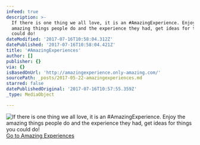 ```yaml
---
inFeed: true
description: >-
  If there is one thing we all love, it is an #AmazingExperience. Enjoy the
  amazing things people do and the experience they had, get ideas for things you
  could do!
dateModified: '2017-07-16T10:58:04.312Z'
datePublished: '2017-07-16T10:58:04.421Z'
title: '#AmazingExperiences'
author: []
publisher: {}
via: {}
isBasedOnUrl: 'http://amazingexperience.only-amazing.com/'
sourcePath: _posts/2017-05-22-amazingexperiences.md
starred: false
datePublishedOriginal: '2017-07-16T10:57:55.359Z'
_type: MediaObject

---
```

![If there is one thing we all love, it is an #AmazingExperience. Enjoy the amazing things people do and the experience they had, get ideas for things you could do!](https://the-grid-user-content.s3-us-west-2.amazonaws.com/a55ec1ee-a611-4804-ba9b-fa791918e36b.jpg)
[Go to Amazing Experiences][0]

[0]: http://amazingexperience.only-amazing.com/